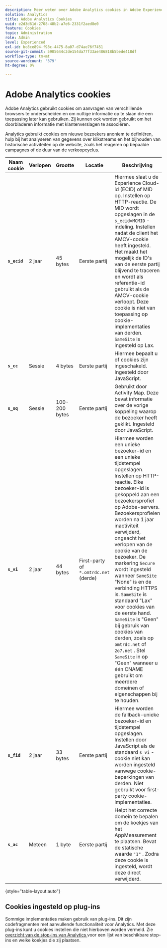 ```yaml
---
description: Meer weten over Adobe Analytics cookies in Adobe Experience Cloud?
solution: Analytics
title: Adobe Analytics Cookies
uuid: e2d3d61d-2708-48b2-a7e6-2331f2aed8e0
feature: Cookies
topic: Administration
role: Admin
level: Experienced
exl-id: bc8ce894-f98c-4475-8a07-d74ae76f7451
source-git-commit: 5905644c2de154da77f33ae486818b5bede418df
workflow-type: tm+mt
source-wordcount: '379'
ht-degree: 0%

---
```


# Adobe Analytics cookies

Adobe Analytics gebruikt cookies om aanvragen van verschillende browsers te onderscheiden en om nuttige informatie op te slaan die een toepassing later kan gebruiken. Zij kunnen ook worden gebruikt om het doorbladeren informatie met klantenverslagen te associëren.

Analytics gebruikt cookies om nieuwe bezoekers anoniem te definiëren, hulp bij het analyseren van gegevens over klikstreams en het bijhouden van historische activiteiten op de website, zoals het reageren op bepaalde campagnes of de duur van de verkoopcyclus.

| Naam cookie | Verlopen | Grootte | Locatie | Beschrijving |
| --- | --- | --- | --- | --- |
| **`s_ecid`** | 2 jaar | 45 bytes | Eerste partij | Hiermee slaat u de Experience Cloud-id (ECID) of MID op. Instellen op HTTP-reactie. De MID wordt opgeslagen in de `s_ecid=MCMID` -indeling. Instellen nadat de client het AMCV-cookie heeft ingesteld. Het maakt het mogelijk de ID&#39;s van de eerste partij blijvend te traceren en wordt als referentie-id gebruikt als de AMCV-cookie verloopt. Deze cookie is niet van toepassing op cookie-implementaties van derden. `SameSite` is ingesteld op Lax. |
| **`s_cc`** | Sessie | 4 bytes | Eerste partij | Hiermee bepaalt u of cookies zijn ingeschakeld. Ingesteld door JavaScript. |
| **`s_sq`** | Sessie | 100-200 bytes | Eerste partij | Gebruikt door Activity Map. Deze bevat informatie over de vorige koppeling waarop de bezoeker heeft geklikt. Ingesteld door JavaScript. |
| **`s_vi`** | 2 jaar | 44 bytes | First-party of `*.omtrdc.net` (derde) | Hiermee worden een unieke bezoeker-id en een unieke tijdstempel opgeslagen. Instellen op HTTP-reactie. Elke bezoeker-id is gekoppeld aan een bezoekersprofiel op Adobe-servers. Bezoekersprofielen worden na 1 jaar inactiviteit verwijderd, ongeacht het verlopen van de cookie van de bezoeker. De markering `Secure` wordt ingesteld wanneer `SameSite` &quot;None&quot; is en de verbinding HTTPS is. `SameSite` is standaard &quot;Lax&quot; voor cookies van de eerste hand. `SameSite` is &quot;Geen&quot; bij gebruik van cookies van derden, zoals op `omtrdc.net` of `2o7.net` . Stel `SameSite` in op &quot;Geen&quot; wanneer u één CNAME gebruikt om meerdere domeinen of eigenschappen bij te houden. |
| **`s_fid`** | 2 jaar | 33 bytes | Eerste partij | Hiermee worden de fallback-unieke bezoeker-id en tijdstempel opgeslagen. Instellen door JavaScript als de standaard `s_vi` -cookie niet kan worden ingesteld vanwege cookie-beperkingen van derden. Niet gebruikt voor first-party cookie-implementaties. |
| **`s_ac`** | Meteen | 1 byte | Eerste partij | Helpt het correcte domein te bepalen om de koekjes van het AppMeasurement te plaatsen. Bevat de statische waarde `"1"` . Zodra deze cookie is ingesteld, wordt deze direct verwijderd. |

{style="table-layout:auto"}

## Cookies ingesteld op plug-ins

Sommige implementaties maken gebruik van plug-ins. Dit zijn codefragmenten met aanvullende functionaliteit voor Analytics. Met deze plug-ins kunt u cookies instellen die niet hierboven worden vermeld. Zie [ overzicht van de stop-ins van Analytics ](https://experienceleague.adobe.com/nl/docs/analytics/implementation/vars/plugins/impl-plugins) voor een lijst van beschikbare stop-ins en welke koekjes die zij plaatsen.

